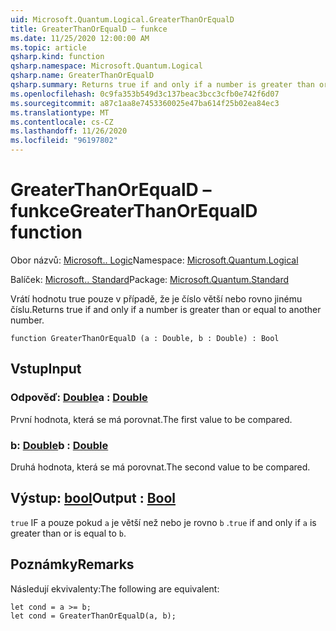 ```yaml
---
uid: Microsoft.Quantum.Logical.GreaterThanOrEqualD
title: GreaterThanOrEqualD – funkce
ms.date: 11/25/2020 12:00:00 AM
ms.topic: article
qsharp.kind: function
qsharp.namespace: Microsoft.Quantum.Logical
qsharp.name: GreaterThanOrEqualD
qsharp.summary: Returns true if and only if a number is greater than or equal to another number.
ms.openlocfilehash: 0c9fa353b549d3c137beac3bcc3cfb0e742f6d07
ms.sourcegitcommit: a87c1aa8e7453360025e47ba614f25b02ea84ec3
ms.translationtype: MT
ms.contentlocale: cs-CZ
ms.lasthandoff: 11/26/2020
ms.locfileid: "96197802"
---
```

# <a name="greaterthanorequald-function"></a><span data-ttu-id="7143a-102">GreaterThanOrEqualD – funkce</span><span class="sxs-lookup"><span data-stu-id="7143a-102">GreaterThanOrEqualD function</span></span>

<span data-ttu-id="7143a-103">Obor názvů: [Microsoft.. Logic](xref:Microsoft.Quantum.Logical)</span><span class="sxs-lookup"><span data-stu-id="7143a-103">Namespace: [Microsoft.Quantum.Logical](xref:Microsoft.Quantum.Logical)</span></span>

<span data-ttu-id="7143a-104">Balíček: [Microsoft.. Standard](https://nuget.org/packages/Microsoft.Quantum.Standard)</span><span class="sxs-lookup"><span data-stu-id="7143a-104">Package: [Microsoft.Quantum.Standard](https://nuget.org/packages/Microsoft.Quantum.Standard)</span></span>


<span data-ttu-id="7143a-105">Vrátí hodnotu true pouze v případě, že je číslo větší nebo rovno jinému číslu.</span><span class="sxs-lookup"><span data-stu-id="7143a-105">Returns true if and only if a number is greater than or equal to another number.</span></span>

```qsharp
function GreaterThanOrEqualD (a : Double, b : Double) : Bool
```


## <a name="input"></a><span data-ttu-id="7143a-106">Vstup</span><span class="sxs-lookup"><span data-stu-id="7143a-106">Input</span></span>

### <a name="a--double"></a><span data-ttu-id="7143a-107">Odpověď: [Double](xref:microsoft.quantum.lang-ref.double)</span><span class="sxs-lookup"><span data-stu-id="7143a-107">a : [Double](xref:microsoft.quantum.lang-ref.double)</span></span>

<span data-ttu-id="7143a-108">První hodnota, která se má porovnat.</span><span class="sxs-lookup"><span data-stu-id="7143a-108">The first value to be compared.</span></span>


### <a name="b--double"></a><span data-ttu-id="7143a-109">b: [Double](xref:microsoft.quantum.lang-ref.double)</span><span class="sxs-lookup"><span data-stu-id="7143a-109">b : [Double](xref:microsoft.quantum.lang-ref.double)</span></span>

<span data-ttu-id="7143a-110">Druhá hodnota, která se má porovnat.</span><span class="sxs-lookup"><span data-stu-id="7143a-110">The second value to be compared.</span></span>



## <a name="output--bool"></a><span data-ttu-id="7143a-111">Výstup: [bool](xref:microsoft.quantum.lang-ref.bool)</span><span class="sxs-lookup"><span data-stu-id="7143a-111">Output : [Bool](xref:microsoft.quantum.lang-ref.bool)</span></span>

<span data-ttu-id="7143a-112">`true` IF a pouze pokud `a` je větší než nebo je rovno `b` .</span><span class="sxs-lookup"><span data-stu-id="7143a-112">`true` if and only if `a` is greater than or is equal to `b`.</span></span>

## <a name="remarks"></a><span data-ttu-id="7143a-113">Poznámky</span><span class="sxs-lookup"><span data-stu-id="7143a-113">Remarks</span></span>

<span data-ttu-id="7143a-114">Následují ekvivalenty:</span><span class="sxs-lookup"><span data-stu-id="7143a-114">The following are equivalent:</span></span>

```Q#
let cond = a >= b;
let cond = GreaterThanOrEqualD(a, b);
```